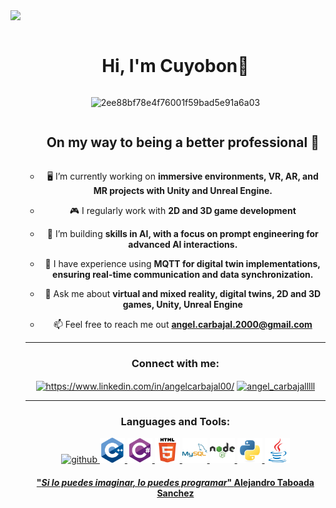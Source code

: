 
<!--horizontal divider(gradiant)-->
<img src="https://user-images.githubusercontent.com/73097560/115834477-dbab4500-a447-11eb-908a-139a6edaec5c.gif">

<!--h1 without bottom border-->
<div id="user-content-toc">
  <ul align="center">
    <summary><h1 style="display: inline-block">Hi, I'm Cuyobon👋</h1></summary>
  </ul>
</div>

<ul align="center">
  
![2ee88bf78e4f76001f59bad5e91a6a03](https://github.com/user-attachments/assets/bc252155-125e-4e4b-806c-7320955b52ea)
<!--h2 without bottom border-->
<div id="user-content-toc">
  <ul align="center">
    <summary><h2 style="display: inline-block">On my way to being a better professional 🌱</h2></summary>
  </ul>
</div>

<!--Intro start-->
- 🖥️ I’m currently working on **immersive environments, VR, AR, and MR projects with Unity and Unreal Engine.**

- 🎮 I regularly work with **2D and 3D game development**

- 🤖 I’m building **skills in AI, with a focus on prompt engineering for advanced AI interactions.**

- 📡 I have experience using **MQTT for digital twin implementations, ensuring real-time communication and data synchronization.**

- 💬 Ask me about **virtual and mixed reality, digital twins, 2D and 3D games, Unity, Unreal Engine**

- 📫 Feel free to reach me out **angel.carbajal.2000@gmail.com**

<!-- CONNECTION -->
<hr>      
<h3 align="center">Connect with me:</h3>
<p align="center">
  <a href="https://www.linkedin.com/in/angelcarbajal00/" target="blank"><img align="center" src="https://raw.githubusercontent.com/rahuldkjain/github-profile-readme-generator/master/src/images/icons/Social/linked-in-alt.svg" alt="https://www.linkedin.com/in/angelcarbajal00/" height="30" width="40" /></a>
  <a href="https://www.facebook.com/angel.carbajal.5203/" target="blank"><img align="center" src="https://raw.githubusercontent.com/rahuldkjain/github-profile-readme-generator/master/src/images/icons/Social/instagram.svg" alt="angel_carbajalllll" height="30" width="40" /></a>

</p>

<!-- LANGUAGES AND TOOLS -->
<hr>
<h3 align="center">Languages and Tools:</h3>
<p align="center"> 

  <a href="https://github.com" target="_blank">
  <img src="https://upload.wikimedia.org/wikipedia/commons/9/91/Octicons-mark-github.svg" alt="github" width="40" height="40"/>
  <a href="https://www.w3schools.com/cpp/" target="_blank"> <img src="https://raw.githubusercontent.com/devicons/devicon/master/icons/cplusplus/cplusplus-original.svg" alt="cplusplus" width="40" height="40"/> </a>
  <a href="https://www.w3schools.com/cs/" target="_blank"> <img src="https://raw.githubusercontent.com/devicons/devicon/master/icons/csharp/csharp-original.svg" alt="csharp" width="40" height="40"/> </a> 
  <a href="https://www.w3.org/html/" target="_blank"> <img src="https://raw.githubusercontent.com/devicons/devicon/master/icons/html5/html5-original-wordmark.svg" alt="html5" width="40" height="40"/> </a> 
 <a href="https://www.mysql.com/" target="_blank"> <img src="https://raw.githubusercontent.com/devicons/devicon/master/icons/mysql/mysql-original-wordmark.svg" alt="mysql" width="40" height="40"/> </a> 
    <a href="https://nodejs.org" target="_blank"> <img src="https://raw.githubusercontent.com/devicons/devicon/master/icons/nodejs/nodejs-original-wordmark.svg" alt="nodejs" width="40" height="40"/> </a> 
    <a href="https://www.python.org" target="_blank"> <img src="https://raw.githubusercontent.com/devicons/devicon/master/icons/python/python-original.svg" alt="python" width="40" height="40"/> </a> 
    <a href="https://www.java.com" target="_blank"> <img src="https://raw.githubusercontent.com/devicons/devicon/master/icons/java/java-original.svg" alt="java" width="40" height="40"/>
    

</p>  

<!-- MAIN PHRASE SECTION -->
<span align="center">
  <span>
    <h4 align="center">"<em>Si lo puedes imaginar, lo puedes programar</em>"
      <span align="center">Alejandro Taboada Sanchez</span>
    </h4>
</span>
<!--Intro end-->



